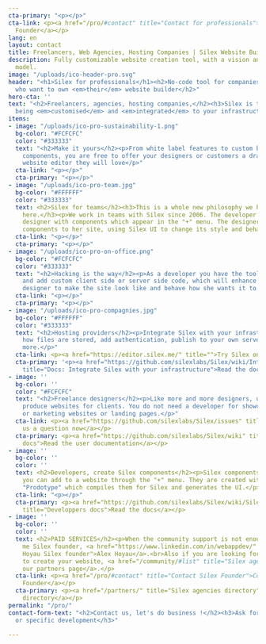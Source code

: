 ```yaml
---
cta-primary: "<p></p>"
cta-link: <p><a href="/pro/#contact" title="Contact for professionals">Contact Silex
  Founder</a></p>
lang: en
layout: contact
title: Freelancers, Web Agencies, Hosting Companies | Silex Website Builder
description: Fully customizable website creation tool, with a vision and a great business
  model.
image: "/uploads/ico-header-pro.svg"
header: "<h1>Silex for professionals</h1><h2>No-code tool for companies and freelancers
  who want to own <em>their</em> website builder</h2>"
hero-cta: ''
text: "<h2>Freelancers, agencies, hosting companies,</h2><h3>Silex is the best at
  being <em>customised</em> and <em>integrated</em> to your infrastructure</h3>"
items:
- image: "/uploads/ico-pro-sustainability-1.png"
  bg-color: "#FCFCFC"
  color: "#333333"
  text: "<h2>Make it yours</h2><p>From white label features to custom backend or specific
    components, you are free to offer your designers or customers a drag and drop
    website editor they will love</p>"
  cta-link: "<p></p>"
  cta-primary: "<p></p>"
- image: "/uploads/ico-pro-team.jpg"
  bg-color: "#FFFFFF"
  color: "#333333"
  text: <h2>Silex for teams</h2><h3>This is a whole new philosophy we have invented
    here.</h3><p>We work in teams with Silex since 2006. The developer provides the
    designer with components which appear in the "+" menu. The designer adds custom
    components to her site, using Silex UI to change its style and behavior.</p>
  cta-link: "<p></p>"
  cta-primary: "<p></p>"
- image: "/uploads/ico-pro-on-office.png"
  bg-color: "#FCFCFC"
  color: "#333333"
  text: "<h2>Hacking is the way</h2><p>As a developer you have the tools to hack Silex
    and add custom client side or server side code, which will enhance Silex for the
    designer to make the site look like and behave how she wants it to.</p>"
  cta-link: "<p></p>"
  cta-primary: "<p></p>"
- image: "/uploads/ico-pro-compagnies.jpg"
  bg-color: "#FFFFFF"
  color: "#333333"
  text: "<h2>Hosting providers</h2><p>Integrate Silex with your infrastructure: customize
    how files are stored, add authentication, publish to your own servers, and much
    more.</p>"
  cta-link: <p><a href="https://editor.silex.me/" title="">Try Silex online now</a></p>
  cta-primary: '<p><a href="https://github.com/silexlabs/Silex/wiki/Integrate-Silex-with-your-infrastructure"
    title="Docs: Integrate Silex with your infrastructure">Read the docs</a></p>'
- image: ''
  bg-color: ''
  color: "#FCFCFC"
  text: "<h2>Freelance designers</h2><p>Like more and more designers, use Silex to
    produce websites for clients. You do not need a developer for showcase websites
    or marketing websites or landing pages.</p>"
  cta-link: <p><a href="https://github.com/silexlabs/Silex/issues" title="Silex forums">Ask
    us a question now</a></p>
  cta-primary: <p><a href="https://github.com/silexlabs/Silex/wiki" title="Silex user
    docs">Read the user documentation</a></p>
- image: ''
  bg-color: ''
  color: ''
  text: <h2>Developers, create Silex components</h2><p>Silex components are elements
    you can add to a website through the "+" menu. They are created with a tool called
    "Prodotype" which compiles them for Silex and generates the UI.</p>
  cta-link: "<p></p>"
  cta-primary: <p><a href="https://github.com/silexlabs/Silex/wiki/Silex-Developer-Guide"
    title="Developpers docs">Read the docs</a></p>
- image: ''
  bg-color: ''
  color: ''
  text: <h2>PAID SERVICES</h2><p>When the community support is not enough, contact
    me Silex founder, <a href="https://www.linkedin.com/in/webappdev/" title="Alex
    Hoyau Silex founder">Alex Hoyau</a>.<br>Also if you are looking for an agency
    to create your website, <a href="/community/#list" title="Silex agencies">see
    our partners page</a>.</p>
  cta-link: <p><a href="/pro/#contact" title="Contact Silex Founder">Contact Silex
    Founder</a></p>
  cta-primary: <p><a href="/partners/" title="Silex agencies directory">Silex agencies
    directory</a></p>
permalink: "/pro/"
contact-form-text: "<h2>Contact us, let's do business !</h2><h3>Ask for a quote, partnership
  or specific development</h3>"

---
```

